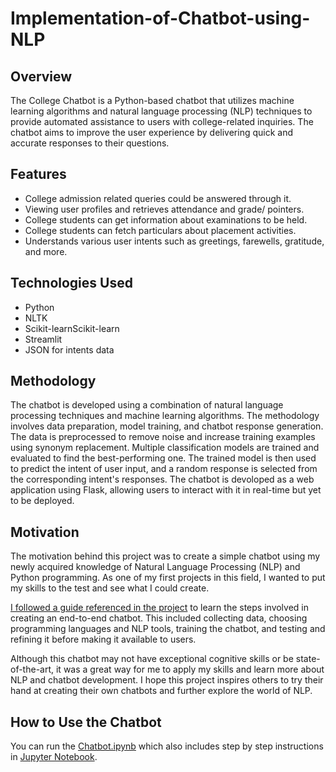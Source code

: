 # Implementation-of-Chatbot-using-NLP

<h2>Overview</h2>
The College Chatbot is a Python-based chatbot that utilizes machine learning algorithms and natural language processing (NLP) techniques to provide automated assistance to users with college-related inquiries. The chatbot aims to improve the user experience by delivering quick and accurate responses to their questions.

<h2>Features</h2>
<ul>
  <li>College admission related queries could be answered through it. </li>
   <li>Viewing user profiles and retrieves attendance and grade/ pointers.</li>
   <li>College students can get information about examinations to be held.</li>
   <li>College students can fetch particulars about placement activities. </li>
  <li>Understands various user intents such as greetings, farewells, gratitude, and more.</li>
</ul>

<h2>Technologies Used</h2>
<ul>
  <li>Python</li>
   <li>NLTK</li>
   <li>Scikit-learnScikit-learn</li>
   <li>Streamlit </li>
  <li>JSON for intents data</li>
</ul>

<h2>Methodology</h2>
The chatbot is developed using a combination of natural language processing techniques and machine learning algorithms. The methodology involves data preparation, model training, and chatbot response generation. The data is preprocessed to remove noise and increase training examples using synonym replacement. Multiple classification models are trained and evaluated to find the best-performing one. The trained model is then used to predict the intent of user input, and a random response is selected from the corresponding intent's responses. The chatbot is devoloped as a web application using Flask, allowing users to interact with it in real-time but yet to be deployed.

<h2>Motivation</h2>
<p>The motivation behind this project was to create a simple chatbot using my newly acquired knowledge of Natural Language Processing (NLP) and Python programming. As one of my first projects in this field, I wanted to put my skills to the test and see what I could create.</p>

<p><a href="https://thecleverprogrammer.com/2023/03/27/end-to-end-chatbot-using-python/">I followed a guide referenced in the project</a> to learn the steps involved in creating an end-to-end chatbot. This included collecting data, choosing programming languages and NLP tools, training the chatbot, and testing and refining it before making it available to users.</p>

Although this chatbot may not have exceptional cognitive skills or be state-of-the-art, it was a great way for me to apply my skills and learn more about NLP and chatbot development. I hope this project inspires others to try their hand at creating their own chatbots and further explore the world of NLP.

<h2>How to Use the Chatbot</h2>
You can run the <u>Chatbot.ipynb</u> which also includes step by step instructions in <u>Jupyter Notebook</u>.
